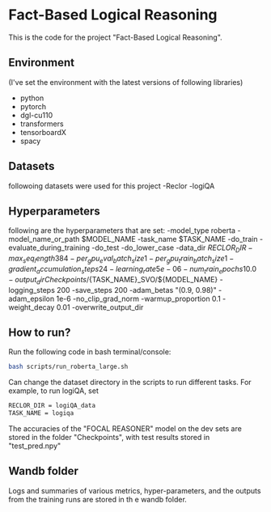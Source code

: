 # Fact-Based Logical Reasoning
This is the code for the project "Fact-Based Logical Reasoning".



## Environment
(I've set the environment with the latest versions of following libraries)

- python
- pytorch
- dgl-cu110
- transformers
- tensorboardX
- spacy

## Datasets 

followoing datasets were used for this project
-Reclor
-logiQA

## Hyperparameters
following are the hyperparameters that are set:
-model_type roberta 
-model_name_or_path $MODEL_NAME 
-task_name $TASK_NAME 
-do_train 
-evaluate_during_training 
-do_test 
-do_lower_case 
-data_dir $RECLOR_DIR 
-max_seq_length 384 
-per_gpu_eval_batch_size 1   
-per_gpu_train_batch_size 1   
-gradient_accumulation_steps 24 
-learning_rate 5e-06 
-num_train_epochs 10.0 
-output_dir Checkpoints/${TASK_NAME}_SVO/${MODEL_NAME} 
-logging_steps 200 
-save_steps 200 
-adam_betas "(0.9, 0.98)" 
-adam_epsilon 1e-6 
-no_clip_grad_norm 
-warmup_proportion 0.1 
-weight_decay 0.01 
-overwrite_output_dir

## How to run?

Run the following code in bash terminal/console:

```bash
bash scripts/run_roberta_large.sh
```


Can change the dataset directory in the scripts to run different tasks. For example, to run logiQA, set 

```BASH
RECLOR_DIR = logiQA_data
TASK_NAME = logiqa
```

The accuracies of the "FOCAL REASONER" model on the dev sets are stored in the folder "Checkpoints", with test results stored in "test_pred.npy"

## Wandb folder

Logs and summaries of various metrics, hyper-parameters, and the outputs from the training runs are stored in th e wandb folder.

